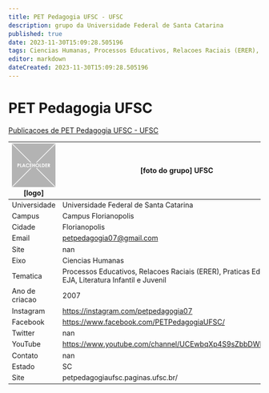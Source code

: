 ```yaml
---
title: PET Pedagogia UFSC - UFSC
description: grupo da Universidade Federal de Santa Catarina
published: true
date: 2023-11-30T15:09:28.505196
tags: Ciencias Humanas, Processos Educativos, Relacoes Raciais (ERER), Praticas Educativas, EJA, Literatura Infantil e Juvenil
editor: markdown
dateCreated: 2023-11-30T15:09:28.505196
---
```


# PET Pedagogia UFSC

[Publicacoes de PET Pedagogia UFSC - UFSC](/atividade/91PETPedagogiaUFSCUFSC/feed.md)

| ![placeholder.png](/placeholder.png) [logo] | [foto do grupo] UFSC         |
| ------------------------------------------- | ------------------------------------------------- |
| Universidade                                | Universidade Federal de Santa Catarina      |
| Campus                                      | Campus Florianopolis            |
| Cidade                                      | Florianopolis             |
| Email                                       | petpedagogia07@gmail.com             |
| Site                                        | nan              |
| Eixo                                        | Ciencias Humanas              |
| Tematica                                    | Processos Educativos, Relacoes Raciais (ERER), Praticas Educativas, EJA, Literatura Infantil e Juvenil          |
| Ano de criacao                              | 2007        |
| Instagram                                   | https://instagram.com/petpedagogia07         |
| Facebook                                    | https://www.facebook.com/PETPedagogiaUFSC/          |
| Twitter                                     | nan           |
| YouTube                                     | https://www.youtube.com/channel/UCEwbqXp4S9sZbbDWRe_UAqw           |
| Contato                                     | nan         |
| Estado                                      |  SC            |
| Site                                        | petpedagogiaufsc.paginas.ufsc.br/ |

